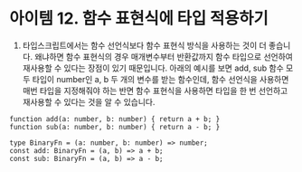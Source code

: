 # 아이템 12. 함수 표현식에 타입 적용하기

1. 타입스크립트에서는 함수 선언식보다 함수 표현식 방식을 사용하는 것이 더 좋습니다. 왜냐하면 함수 표현식의 경우 매개변수부터 반환값까지 함수 타입으로 선언하여 재사용할 수 있다는 장점이 있기 때문입니다. 아래의 예시를 보면 add, sub 함수 모두 타입이 number인 a, b 두 개의 변수를 받는 함수인데, 함수 선언식을 사용하면 매번 타입을 지정해줘야 하는 반면 함수 표현식을 사용하면 타입을 한 번 선언하고 재사용할 수 있다는 것을 알 수 있습니다.

```
function add(a: number, b: number) { return a + b; }
function sub(a: number, b: number) { return a - b; }

type BinaryFn = (a: number, b: number) => number;
const add: BinaryFn = (a, b) => a + b;
const sub: BinaryFn = (a, b) => a - b;
```
